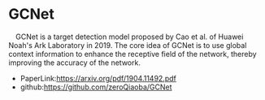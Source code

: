 # GCNet
&ensp;&ensp;GCNet is a target detection model proposed by Cao et al. of Huawei Noah's Ark Laboratory in 2019. The core idea of GCNet is to use global context information to enhance the receptive field of the network, thereby improving the accuracy of the network.

- PaperLink:https://arxiv.org/pdf/1904.11492.pdf
- github:https://github.com/zeroQiaoba/GCNet